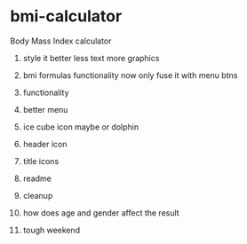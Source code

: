 # bmi-calculator
Body Mass Index calculator




1. style it better less text more graphics
4. bmi formulas functionality now only fuse it with menu btns
5. functionality
6. better menu
8. ice cube icon maybe or dolphin
9. header icon
13. title icons
10. readme
11. cleanup
12. how does age and gender affect the result

13. tough weekend

<!-- // extract data-translate-key
// const translationData = {};

// document.querySelectorAll('[data-translate-key]').forEach(el => {
//   const key = el.getAttribute('data-translate-key');
//   translationData[key] = el.textContent.trim();
// });
// function cleanText(text) {
//   return text
//     .replace(/\n/g, ' ')       // replace newlines with spaces
//     .replace(/\s+/g, ' ')      // replace multiple spaces with one
//     .trim();
// }

// const cleanedTranslations = {};

// for (const key in translationData) {
//   cleanedTranslations[key] = cleanText(translationData[key]);
// }

// console.log(cleanedTranslations); -->
